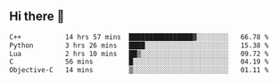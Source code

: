 ## Hi there 👋

<!--START_SECTION:waka-->

```txt
C++           14 hrs 57 mins  ████████████████▓░░░░░░░░   66.78 %
Python        3 hrs 26 mins   ████░░░░░░░░░░░░░░░░░░░░░   15.38 %
Lua           2 hrs 10 mins   ██▒░░░░░░░░░░░░░░░░░░░░░░   09.72 %
C             56 mins         █░░░░░░░░░░░░░░░░░░░░░░░░   04.19 %
Objective-C   14 mins         ▒░░░░░░░░░░░░░░░░░░░░░░░░   01.11 %
```

<!--END_SECTION:waka-->
